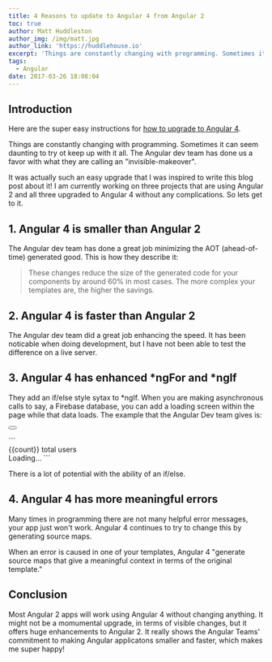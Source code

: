 ```yaml
---
title: 4 Reasons to update to Angular 4 from Angular 2
toc: true
author: Matt Huddleston
author_img: /img/matt.jpg
author_link: 'https://huddlehouse.io'
excerpt: 'Things are constantly changing with programming. Sometimes it can seem daunting to try ot keep up with it all. The Angular dev team has done us a favor with what they are calling an "invisible-makeover".'
tags:
  - Angular
date: 2017-03-26 18:08:04
---
```

## Introduction

Here are the super easy instructions for [how to upgrade to Angular 4](https://progblog.io/How-to-upgrade-to-Angular-4).

Things are constantly changing with programming. Sometimes it can seem daunting to try ot keep up with it all. The Angular dev team has done us a favor with what they are calling an "invisible-makeover".

It was actually such an easy upgrade that I was inspired to write this blog post about it! I am currently working on three projects that are using Angular 2 and all three upgraded to Angular 4 without any complications. So lets get to it.

## 1. Angular 4 is smaller than Angular 2
The Angular dev team has done a great job minimizing the AOT (ahead-of-time) generated good. This is how they describe it:

> These changes reduce the size of the generated code for your components by around 60%  in most cases. The more complex your templates are, the higher the savings.

## 2. Angular 4 is faster than Angular 2

The Angular dev team did a great job enhancing the speed. It has been noticable when doing development, but I have not been able to test the difference on a live server.

## 3. Angular 4 has enhanced \*ngFor and \*ngIf

They add an if/else style sytax to \*ngIf. When you are making asynchronous calls to say, a Firebase database, you can add a loading screen within the page while that data loads. The example that the Angular Dev team gives is:

<button class="right copy btn" data-clipboard-target="#mac"><i class="fa fa-clipboard"></i></button>
<div id='mac'>
```
<div *ngIf="userList | async as users; else loading">
  <user-profile *ngFor="let user of users; count as count" [user]="user">
  </user-profile>
 <div>{{count}} total users</div>
</div>
<ng-template #loading>Loading...</ng-template>
```
</div>

There is a lot of potential with the ability of an if/else.

## 4. Angular 4 has more meaningful errors

Many times in programming there are not many helpful error messages, your app just won't work. Angular 4 continues to try to change this by generating source maps.

When an error is caused in one of your templates, Angular 4 "generate source maps that give a meaningful context in terms of the original template."



## Conclusion

Most Angular 2 apps will work using Angular 4 without changing anything. It might not be a momumental upgrade, in terms of visible changes, but it offers huge enhancements to Angular 2. It really shows the Angular Teams' commitment to making Angular applicatons smaller and faster, which makes me super happy!